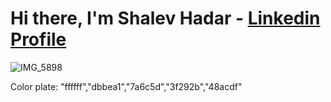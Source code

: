# Hi there, I'm Shalev Hadar - [Linkedin Profile](https://www.linkedin.com/in/shalev-hadar-30703b144/)


![IMG_5898](https://user-images.githubusercontent.com/76647060/148210836-29983288-e5e7-4754-8fd5-f6191fef29fb.PNG)


Color plate: "ffffff","dbbea1","7a6c5d","3f292b","48acdf"
